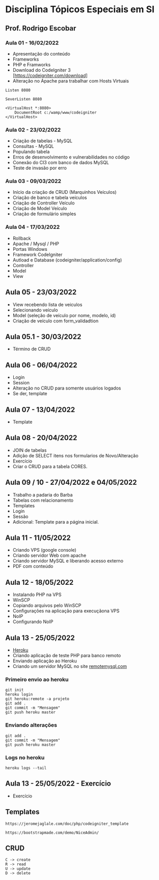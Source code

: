 # Disciplina Tópicos Especiais em SI

## Prof. Rodrigo Escobar

### Aula 01 - 16/02/2022
- Apresentação do conteúdo
- Frameworks
- PHP e Framworks
- Download do CodeIgniter 3
\
[https://codeigniter.com/download]
- Alteração no Apache para trabalhar com Hosts Virtuais
```
Listen 8080

SeverListen 8080

<VirtualHost *:8080>
    DocumentRoot c:/wamp/www/codeigniter
</VirtualHost>
```

### Aula 02 - 23/02/2022
- Criação de tabelas - MySQL
- Consultas - MySQL
- Populando tabela
- Erros de desenvolvimento e vulnerabilidades no código
- Conexão do CI3 com banco de dados MySQL
- Teste de invasão por erro


### Aula 03 - 09/03/2022
- Início da criação de CRUD (Marquinhos Veículos)
- Criação de banco e tabela veículos
- Criação de Controller Veículo
- Criação de Model Veículo
- Criação de formulário simples


### Aula 04 - 17/03/2022
- Rollback
- Apache / Mysql / PHP
- Portas Windows
- Framework CodeIgniter
- Autload e Database (codeigniter/application/config) 
- Controller
- Model
- View

## Aula 05 - 23/03/2022
- View recebendo lista de veiculos
- Selecionando veículo 
- Model (seleção de veículo por nome, modelo, id)
- Criação de veículo com form_validadtion

## Aula 05.1 - 30/03/2022
- Término de CRUD

## Aula 06 - 06/04/2022
- Login
- Session
- Alteração no CRUD para somente usuários logados
- Se der, template

## Aula 07 - 13/04/2022
- Template

## Aula 08 - 20/04/2022
- JOIN de tabelas
- Adição de SELECT itens nos formularios de Novo/Alteração
- Exercício
 - Criar o CRUD para a tabela CORES.

## Aula 09 / 10 - 27/04/2022 e 04/05/2022
- Trabalho a padaria do Barba
- Tabelas com relacionamento
- Templates
- Login
- Sessão
- Adicional: Template para a página inicial.

## Aula 11 - 11/05/2022
- Criando VPS (google console)
- Criando servidor Web com apache
- Criando servidor MySQL e liberando acesso externo
- PDF com conteúdo

## Aula 12 - 18/05/2022
- Instalando PHP na VPS
- WinSCP
- Copiando arquivos pelo WinSCP
- Configurações na aplicação para execuçãona VPS
- NoIP
- Configurando NoIP

## Aula 13 - 25/05/2022
- [Heroku](heroku.com)
- Criando aplicação de teste PHP para banco remoto
- Enviando aplicação ao Heroku
- Criando um servidor MySQL no site [remotemysql.com](remotemysql.com)

### Primeiro envio ao heroku
```
git init
heroku login
git heroku:remote -a projeto
git add .
git commit -m "Mensagem"
git push heroku master
```

### Enviando alterações
```
git add .
git commit -m "Mensagem"
git push heroku master
```

### Logs no heroku
```
heroku logs --tail
```

## Aula 13 - 25/05/2022 - Exercício
- Exercício


## Templates
```
https://jeromejaglale.com/doc/php/codeigniter_template

https://bootstrapmade.com/demo/NiceAdmin/

```

## CRUD
```
C -> create
R -> read
U -> update
D -> delete
```